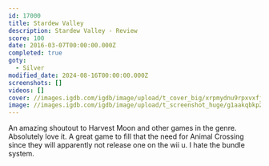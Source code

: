 ```yaml
---
id: 17000
title: Stardew Valley
description: Stardew Valley - Review
score: 100
date: 2016-03-07T00:00:00.000Z
completed: true
goty:
  - Silver
modified_date: 2024-08-16T00:00:00.000Z
screenshots: []
videos: []
cover: //images.igdb.com/igdb/image/upload/t_cover_big/xrpmydnu9rpxvxfjkiu7.jpg
image: //images.igdb.com/igdb/image/upload/t_screenshot_huge/g1aakqbkp2quq0krqeky.jpg
---
```

An amazing shoutout to Harvest Moon and other games in the genre. Absolutely love it. A great game to fill that the need for Animal Crossing since they will apparently not release one on the wii u. I hate the bundle system.